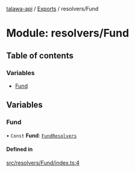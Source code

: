 [talawa-api](../README.md) / [Exports](../modules.md) / resolvers/Fund

# Module: resolvers/Fund

## Table of contents

### Variables

- [Fund](resolvers_Fund.md#fund)

## Variables

### Fund

• `Const` **Fund**: [`FundResolvers`](types_generatedGraphQLTypes.md#fundresolvers)

#### Defined in

[src/resolvers/Fund/index.ts:4](https://github.com/PalisadoesFoundation/talawa-api/blob/9fa6a1c/src/resolvers/Fund/index.ts#L4)

